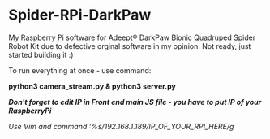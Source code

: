 # Spider-RPi-DarkPaw

My Raspberry Pi software for Adeept® DarkPaw Bionic Quadruped Spider Robot Kit due to defective orginal software in my opinion.
Not ready, just started building it :)


To run everything at once - use command:

**python3 camera_stream.py & python3 server.py**


***Don't forget to edit IP in Front end main JS file - you have to put IP of your RaspberryPi***

*Use Vim and command :%s/192.168.1.189/IP_OF_YOUR_RPI_HERE/g*
